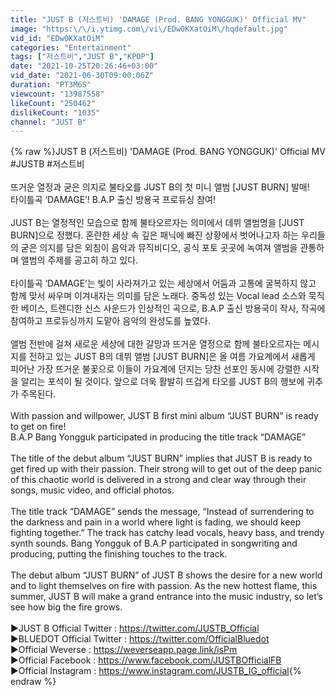 ```yaml
---
title: "JUST B (저스트비) 'DAMAGE (Prod. BANG YONGGUK)' Official MV"
image: "https:\/\/i.ytimg.com\/vi\/EDw0KXatOiM\/hqdefault.jpg"
vid_id: "EDw0KXatOiM"
categories: "Entertainment"
tags: ["저스트비","JUST B","KPOP"]
date: "2021-10-25T20:26:46+03:00"
vid_date: "2021-06-30T09:00:06Z"
duration: "PT3M6S"
viewcount: "13987558"
likeCount: "250462"
dislikeCount: "1035"
channel: "JUST B"
---
```

{% raw %}JUST B (저스트비) 'DAMAGE (Prod. BANG YONGGUK)' Official MV<br />#JUSTB #저스트비<br /><br />뜨거운 열정과 굳은 의지로 불타오를 JUST B의 첫 미니 앨범 [JUST BURN] 발매!<br />타이틀곡 ‘DAMAGE’! B.A.P 출신 방용국 프로듀싱 참여! <br /><br />JUST B는 열정적인 모습으로 함께 불타오르자는 의미에서 데뷔 앨범명을 [JUST BURN]으로 정했다. 혼란한 세상 속 깊은 패닉에 빠진 상황에서 벗어나고자 하는 우리들의 굳은 의지를 담은 외침이 음악과 뮤직비디오, 공식 포토 곳곳에 녹여져 앨범을 관통하며 앨범의 주제를 공고히 하고 있다.<br /><br />타이틀곡 ‘DAMAGE’는 빛이 사라져가고 있는 세상에서 어둠과 고통에 굴복하지 않고 함께 맞서 싸우며 이겨내자는 의미를 담은 노래다. 중독성 있는 Vocal lead 소스와 묵직한 베이스, 트렌디한 신스 사운드가 인상적인 곡으로, B.A.P 출신 방용국이 작사, 작곡에 참여하고 프로듀싱까지 도맡아 음악의 완성도를 높였다. <br /><br />앨범 전반에 걸쳐 새로운 세상에 대한 갈망과 뜨거운 열정으로 함께 불타오르자는 메시지를 전하고 있는 JUST B의 데뷔 앨범 [JUST BURN]은 올 여름 가요계에서 새롭게 피어난 가장 뜨거운 불꽃으로 이들이 가요계에 던지는 당찬 선포인 동시에 강렬한 시작을 알리는 포석이 될 것이다. 앞으로 더욱 활발히 뜨겁게 타오를 JUST B의 행보에 귀추가 주목된다.<br /><br />With passion and willpower, JUST B first mini album “JUST BURN” is ready to get on fire!<br />B.A.P Bang Yongguk participated in producing the title track “DAMAGE”<br /><br />The title of the debut album “JUST BURN” implies that JUST B is ready to get fired up with their passion. Their strong will to get out of the deep panic of this chaotic world is delivered in a strong and clear way through their songs, music video, and official photos. <br /><br />The title track “DAMAGE” sends the message, “Instead of surrendering to the darkness and pain in a world where light is fading, we should keep fighting together.” The track has catchy lead vocals, heavy bass, and trendy synth sounds. Bang Yongguk of B.A.P participated in songwriting and producing, putting the finishing touches to the track.<br /><br />The debut album “JUST BURN” of JUST B shows the desire for a new world and to light themselves on fire with passion. As the new hottest flame, this summer, JUST B will make a grand entrance into the music industry, so let’s see how big the fire grows.<br /><br />▶︎JUST B Official Twitter : <a rel="nofollow" target="blank" href="https://twitter.com/JUSTB_Official">https://twitter.com/JUSTB_Official</a><br />▶︎BLUEDOT Official Twitter : <a rel="nofollow" target="blank" href="https://twitter.com/OfficialBluedot">https://twitter.com/OfficialBluedot</a><br />▶︎Official Weverse : <a rel="nofollow" target="blank" href="https://weverseapp.page.link/isPm">https://weverseapp.page.link/isPm</a><br />▶︎Official Facebook : <a rel="nofollow" target="blank" href="https://www.facebook.com/JUSTBOfficialFB">https://www.facebook.com/JUSTBOfficialFB</a><br />▶︎Official Instagram : <a rel="nofollow" target="blank" href="https://www.instagram.com/JUSTB_IG_official">https://www.instagram.com/JUSTB_IG_official</a>{% endraw %}
